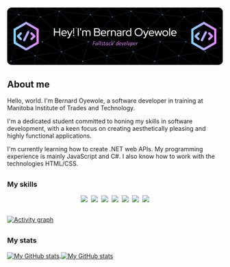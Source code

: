 ![Header](./github-header-image.png)

## About me
Hello, world. I'm Bernard Oyewole, a software developer in training at Manitoba Institute of Trades and Technology.

I'm a dedicated student committed to honing my skills in software development, with a keen focus on creating aesthetically pleasing and highly functional applications.

I'm currently learning how to create .NET web APIs. My programming experience is mainly JavaScript and C#. I also know how to work with the technologies HTML/CSS.

##

### My skills
<p align="center">
  <img src="https://img.shields.io/badge/code-javascript-informational?style=for-the-badge&logo=javascript&logoColor=white&color=2aa889"/>&nbsp;
  <img src="https://img.shields.io/badge/web-html-informational?style=for-the-badge&logo=html5&logoColor=white&color=2aa889"/>&nbsp;
  <img src="https://img.shields.io/badge/web-css-informational?style=for-the-badge&logo=css3&logoColor=white&color=2aa889"/>&nbsp;
  <img src="https://img.shields.io/badge/Microsoft%20SQL%20Server-CC2927?style=for-the-badge&logo=microsoft%20sql%20server&logoColor=white"/>&nbsp;
  <img src="https://img.shields.io/badge/C%23-239120?style=for-the-badge&logo=csharp&logoColor=white"/>&nbsp;
  <img src="https://img.shields.io/badge/.NET-512BD4?style=for-the-badge&logo=dotnet&logoColor=white"/>&nbsp;
  <img src="https://img.shields.io/badge/GIT-E44C30?style=for-the-badge&logo=git&logoColor=white"/>
</p>

##

[![Activity graph](https://github-readme-activity-graph.vercel.app/graph?username=bernardoyewole&theme=gotham&hide_border=true)](https://github.com/ashutosh00710/github-readme-activity-graph)

##

### My stats

<a href="https://github.com/bernardoyewole">
  <img height="205px" align="center" src="https://github-readme-stats.vercel.app/api?username=bernardoyewole&theme=vue&show_icons=true" alt="My GitHub stats" />
</a>
<a href="https://github.com/bernardoyewole">
  <img align="center" src="https://github-readme-stats.vercel.app/api/top-langs/?username=bernardoyewole&theme=vue&hide=Ruby&show_icons=true&langs_count=3" alt="My 
  GitHub stats"/>
</a>

<!--
**bernardoyewole/bernardoyewole** is a ✨ _special_ ✨ repository because its `README.md` (this file) appears on your GitHub profile.

Here are some ideas to get you started:

- 🔭 I’m currently working on ...
- 🌱 I’m currently learning ...
- 👯 I’m looking to collaborate on ...
- 🤔 I’m looking for help with ...
- 💬 Ask me about ...
- 📫 How to reach me: ...
- 😄 Pronouns: ...
- ⚡ Fun fact: ...
-->
